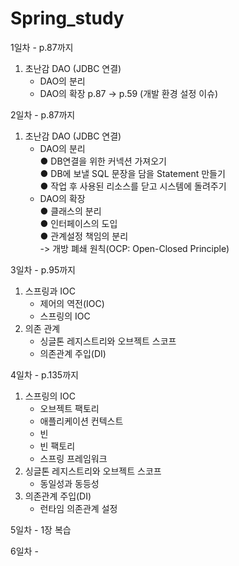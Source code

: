 # Spring_study
1일차 - p.87까지
1. 초난감 DAO (JDBC 연결)
    - DAO의 분리
    - DAO의 확장
    p.87 -> p.59 (개발 환경 설정 이슈)

2일차 - p.87까지  
1. 초난감 DAO (JDBC 연결)  
    - DAO의 분리  
    ● DB연결을 위한 커넥션 가져오기  
    ● DB에 보낼 SQL 문장을 담을 Statement 만들기  
    ● 작업 후 사용된 리소스를 닫고 시스템에 돌려주기    
    - DAO의 확장  
    ● 클래스의 분리  
    ● 인터페이스의 도입  
    ● 관계설정 책임의 분리  
    -> 개방 폐쇄 원칙(OCP: Open-Closed Principle)

3일차 - p.95까지
1. 스프링과 IOC  
    - 제어의 역전(IOC)    
    - 스프링의 IOC  
2. 의존 관계  
    - 싱글톤 레지스트리와 오브젝트 스코프  
    - 의존관계 주입(DI)    

4일차 - p.135까지
1. 스프링의 IOC
    - 오브젝트 팩토리
    - 애플리케이션 컨텍스트
    - 빈
    - 빈 팩토리
    - 스프링 프레임워크
2. 싱글톤 레지스트리와 오브젝트 스코프
    - 동일성과 동등성
3. 의존관계 주입(DI)
    - 런타임 의존관계 설정

5일차 - 1장 복습

6일차 - 
